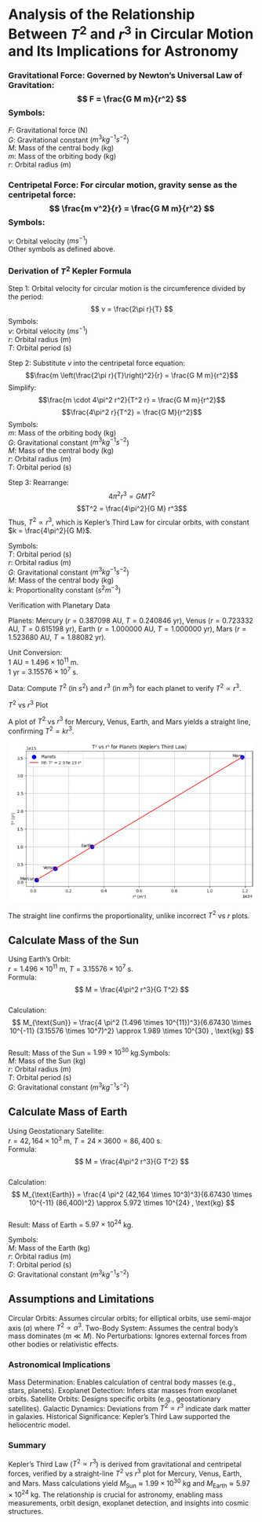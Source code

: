 # Analysis of the Relationship Between $T^2$ and $r^3$ in Circular Motion and Its Implications for Astronomy

### Gravitational Force: Governed by Newton’s Universal Law of Gravitation:$$ F = \frac{G M m}{r^2} $$Symbols:  
$F$: Gravitational force (N)  
$G$: Gravitational constant ($m^3 kg^{-1} s^{-2}$)  
$M$: Mass of the central body (kg)  
$m$: Mass of the orbiting body (kg)  
$r$: Orbital radius (m)


### Centripetal Force: For circular motion, gravity sense as the centripetal force:$$ \frac{m v^2}{r} = \frac{G M m}{r^2} $$Symbols:  
$v$: Orbital velocity ($m s^{-1}$)  
Other symbols as defined above.

### Derivation of $T^2$ Kepler Formula

Step 1: Orbital velocity for circular motion is the circumference divided by the period:$$ v = \frac{2\pi r}{T} $$Symbols:  
$v$: Orbital velocity ($m s^{-1}$)  
$r$: Orbital radius (m)  
$T$: Orbital period (s)


Step 2: Substitute $v$ into the centripetal force equation: $$\frac{m \left(\frac{2\pi r}{T}\right)^2}{r} = \frac{G M m}{r^2}$$ Simplify: $$\frac{m \cdot 4\pi^2 r^2}{T^2 r} = \frac{G M m}{r^2}$$ $$\frac{4\pi^2 r}{T^2} = \frac{G M}{r^2}$$ Symbols:  
$m$: Mass of the orbiting body (kg)  
$G$: Gravitational constant ($m^3 kg^{-1} s^{-2}$)  
$M$: Mass of the central body (kg)  
$r$: Orbital radius (m)  
$T$: Orbital period (s)


Step 3: Rearrange: $$4\pi^2 r^3 = G M T^2$$ $$T^2 = \frac{4\pi^2}{G M} r^3$$ Thus, $T^2 \propto r^3$, which is Kepler’s Third Law for circular orbits, with constant $k = \frac{4\pi^2}{G M}$.

Symbols:  
$T$: Orbital period (s)  
$r$: Orbital radius (m)  
$G$: Gravitational constant ($m^3 kg^{-1} s^{-2}$)  
$M$: Mass of the central body (kg)  
$k$: Proportionality constant ($s^2 m^{-3}$)



Verification with Planetary Data

Planets: Mercury ($r = 0.387098$ AU, $T = 0.240846$ yr), Venus ($r = 0.723332$ AU, $T = 0.615198$ yr), Earth ($r = 1.000000$ AU, $T = 1.000000$ yr), Mars ($r = 1.523680$ AU, $T = 1.88082$ yr).

Unit Conversion:  
$1$ AU = $1.496 \times 10^{11}$ m.  
$1$ yr = $3.15576 \times 10^7$ s.


Data: Compute $T^2$ (in $s^2$) and $r^3$ (in $m^3$) for each planet to verify $T^2 \propto r^3$.

$T^2$ vs $r^3$ Plot

A plot of $T^2$ vs $r^3$ for Mercury, Venus, Earth, and Mars yields a straight line, confirming $T^2 = k r^3$.

![alt text](image.png)

The straight line confirms the proportionality, unlike incorrect $T^2$ vs $r$ plots.

## Calculate Mass of the Sun

Using Earth’s Orbit:  
$r = 1.496 \times 10^{11}$ m, $T = 3.15576 \times 10^7$ s.  
Formula: $$ M = \frac{4\pi^2 r^3}{G T^2} $$  
Calculation:$$ M_{\text{Sun}} = \frac{4 \pi^2 (1.496 \times 10^{11})^3}{6.67430 \times 10^{-11} (3.15576 \times 10^7)^2} \approx 1.989 \times 10^{30} , \text{kg} $$  
Result: Mass of the Sun = $1.99 \times 10^{30}$ kg.Symbols:  
$M$: Mass of the Sun (kg)  
$r$: Orbital radius (m)  
$T$: Orbital period (s)  
$G$: Gravitational constant ($m^3 kg^{-1} s^{-2}$)

## Calculate Mass of Earth

Using Geostationary Satellite:  
$r = 42,164 \times 10^3$ m, $T = 24 \times 3600 = 86,400$ s.  
Formula: $$ M = \frac{4\pi^2 r^3}{G T^2} $$  
Calculation:$$ M_{\text{Earth}} = \frac{4 \pi^2 (42,164 \times 10^3)^3}{6.67430 \times 10^{-11} (86,400)^2} \approx 5.972 \times 10^{24} , \text{kg} $$  
Result: Mass of Earth = $5.97 \times 10^{24}$ kg.

Symbols:  
$M$: Mass of the Earth (kg)  
$r$: Orbital radius (m)  
$T$: Orbital period (s)  
$G$: Gravitational constant ($m^3 kg^{-1} s^{-2}$)



## Assumptions and Limitations

Circular Orbits: Assumes circular orbits; for elliptical orbits, use semi-major axis ($a$) where $T^2 \propto a^3$.
Two-Body System: Assumes the central body’s mass dominates ($m \ll M$).
No Perturbations: Ignores external forces from other bodies or relativistic effects.

### Astronomical Implications

Mass Determination: Enables calculation of central body masses (e.g., stars, planets).
Exoplanet Detection: Infers star masses from exoplanet orbits.
Satellite Orbits: Designs specific orbits (e.g., geostationary satellites).
Galactic Dynamics: Deviations from $T^2 \propto r^3$ indicate dark matter in galaxies.
Historical Significance: Kepler’s Third Law supported the heliocentric model.

### Summary

Kepler’s Third Law ($T^2 \propto r^3$) is derived from gravitational and centripetal forces, verified by a straight-line $T^2$ vs $r^3$ plot for Mercury, Venus, Earth, and Mars.
Mass calculations yield $M_{\text{Sun}} \approx 1.99 \times 10^{30}$ kg and $M_{\text{Earth}} \approx 5.97 \times 10^{24}$ kg.
The relationship is crucial for astronomy, enabling mass measurements, orbit design, exoplanet detection, and insights into cosmic structures.

